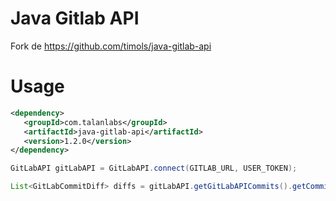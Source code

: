Java Gitlab API
===============

Fork de https://github.com/timols/java-gitlab-api

# Usage

``` xml
<dependency>
   <groupId>com.talanlabs</groupId>
   <artifactId>java-gitlab-api</artifactId>
   <version>1.2.0</version>
</dependency>
```

``` java
GitLabAPI gitLabAPI = GitLabAPI.connect(GITLAB_URL, USER_TOKEN);

List<GitLabCommitDiff> diffs = gitLabAPI.getGitLabAPICommits().getCommitDiffs(PROJECT_ID, COMMIT_SHA);
```